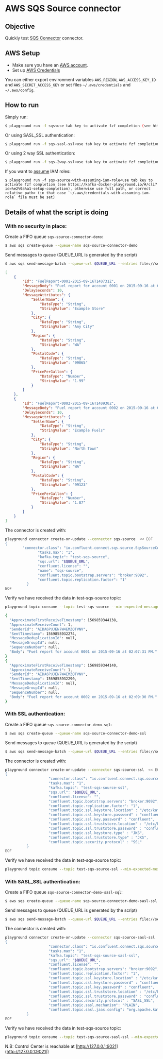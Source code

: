 # AWS SQS Source connector



## Objective

Quickly test [SQS Connector](https://docs.confluent.io/current/connect/kafka-connect-sqs/index.html#quick-start) connector.



## AWS Setup

* Make sure you have an [AWS account](https://docs.aws.amazon.com/streams/latest/dev/before-you-begin.html#setting-up-sign-up-for-aws).
* Set up [AWS Credentials](https://docs.confluent.io/kafka-connectors/s3-sink/current/overview.html#aws-credentials)

You can either export environment variables `AWS_REGION`, `AWS_ACCESS_KEY_ID` and `AWS_SECRET_ACCESS_KEY` or set files `~/.aws/credentials` and `~/.aws/config`.

## How to run

Simply run:

```bash
$ playground run -f sqs<use tab key to activate fzf completion (see https://kafka-docker-playground.io/#/cli?id=%e2%9a%a1-setup-completion), otherwise use full path, or correct relative path>
```

Or using SASL_SSL authentication:

```bash
$ playground run -f sqs-sasl-ssl<use tab key to activate fzf completion (see https://kafka-docker-playground.io/#/cli?id=%e2%9a%a1-setup-completion), otherwise use full path, or correct relative path>
```

Or using 2 way SSL authentication:

```bash
$ playground run -f sqs-2way-ssl<use tab key to activate fzf completion (see https://kafka-docker-playground.io/#/cli?id=%e2%9a%a1-setup-completion), otherwise use full path, or correct relative path>
```

If you want to [assume](https://docs.confluent.io/kafka-connect-s3-sink/current/index.html#using-trusted-account-credentials) IAM roles:

```
$ playground run -f sqs-source-with-assuming-iam-role<use tab key to activate fzf completion (see https://kafka-docker-playground.io/#/cli?id=%e2%9a%a1-setup-completion), otherwise use full path, or correct relative path> (in that case `~/.aws/credentials-with-assuming-iam-role` file must be set)
```

## Details of what the script is doing

### With no security in place:

Create a FIFO queue `sqs-source-connector-demo`:

```bash
$ aws sqs create-queue --queue-name sqs-source-connector-demo
```

Send messages to queue (QUEUE_URL is generated by the script)

```bash
$ aws sqs send-message-batch --queue-url $QUEUE_URL --entries file://send-message-batch.json
```

```json
[
    {
        "Id": "FuelReport-0001-2015-09-16T140731Z",
        "MessageBody": "Fuel report for account 0001 on 2015-09-16 at 02:07:31 PM.",
        "DelaySeconds": 10,
        "MessageAttributes": {
            "SellerName": {
                "DataType": "String",
                "StringValue": "Example Store"
            },
            "City": {
                "DataType": "String",
                "StringValue": "Any City"
            },
            "Region": {
                "DataType": "String",
                "StringValue": "WA"
            },
            "PostalCode": {
                "DataType": "String",
                "StringValue": "99065"
            },
            "PricePerGallon": {
                "DataType": "Number",
                "StringValue": "1.99"
            }
        }
    },
    {
        "Id": "FuelReport-0002-2015-09-16T140930Z",
        "MessageBody": "Fuel report for account 0002 on 2015-09-16 at 02:09:30 PM.",
        "DelaySeconds": 10,
        "MessageAttributes": {
            "SellerName": {
                "DataType": "String",
                "StringValue": "Example Fuels"
            },
            "City": {
                "DataType": "String",
                "StringValue": "North Town"
            },
            "Region": {
                "DataType": "String",
                "StringValue": "WA"
            },
            "PostalCode": {
                "DataType": "String",
                "StringValue": "99123"
            },
            "PricePerGallon": {
                "DataType": "Number",
                "StringValue": "1.87"
            }
        }
    }
]
```


The connector is created with:

```bash
playground connector create-or-update --connector sqs-source  << EOF
{
        "connector.class": "io.confluent.connect.sqs.source.SqsSourceConnector",
               "tasks.max": "1",
               "kafka.topic": "test-sqs-source",
               "sqs.url": "$QUEUE_URL",
               "confluent.license": "",
               "name": "sqs-source",
               "confluent.topic.bootstrap.servers": "broker:9092",
               "confluent.topic.replication.factor": "1"
          }
EOF
```

Verify we have received the data in test-sqs-source topic:

```bash
playground topic consume --topic test-sqs-source --min-expected-messages 2 --timeout 60

{
  "ApproximateFirstReceiveTimestamp": 1569859344138,
  "ApproximateReceiveCount": 1,
  "SenderId": "AIDA6PUJEN7W4EMZQTVNV",
  "SentTimestamp": 1569858932274,
  "MessageDeduplicationId": null,
  "MessageGroupId": null,
  "SequenceNumber": null,
  "Body": "Fuel report for account 0001 on 2015-09-16 at 02:07:31 PM."
}
{
  "ApproximateFirstReceiveTimestamp": 1569859344140,
  "ApproximateReceiveCount": 1,
  "SenderId": "AIDA6PUJEN7W4EMZQTVNV",
  "SentTimestamp": 1569858932290,
  "MessageDeduplicationId": null,
  "MessageGroupId": null,
  "SequenceNumber": null,
  "Body": "Fuel report for account 0002 on 2015-09-16 at 02:09:30 PM."
}
```

### With SSL authentication:

Create a FIFO queue `sqs-source-connector-demo-sql`:

```bash
$ aws sqs create-queue --queue-name sqs-source-connector-demo-ssl
```

Send messages to queue (QUEUE_URL is generated by the script)

```bash
$ aws sqs send-message-batch --queue-url $QUEUE_URL --entries file://send-message-batch.json
```


The connector is created with:

```bash
playground connector create-or-update --connector sqs-source-ssl  << EOF
{
                    "connector.class": "io.confluent.connect.sqs.source.SqsSourceConnector",
                    "tasks.max": "1",
                    "kafka.topic": "test-sqs-source-ssl",
                    "sqs.url": "$QUEUE_URL",
                    "confluent.license": "",
                    "confluent.topic.bootstrap.servers": "broker:9092",
                    "confluent.topic.replication.factor": "1",
                    "confluent.topic.ssl.keystore.location" : "/etc/kafka/secrets/kafka.connect.keystore.jks",
                    "confluent.topic.ssl.keystore.password" : "confluent",
                    "confluent.topic.ssl.key.password" : "confluent",
                    "confluent.topic.ssl.truststore.location" : "/etc/kafka/secrets/kafka.connect.truststore.jks",
                    "confluent.topic.ssl.truststore.password" : "confluent",
                    "confluent.topic.ssl.keystore.type" : "JKS",
                    "confluent.topic.ssl.truststore.type" : "JKS",
                    "confluent.topic.security.protocol" : "SSL"
          }
EOF
```

Verify we have received the data in test-sqs-source topic:

```bash
playground topic consume --topic test-sqs-source-ssl --min-expected-messages 2 --timeout 60
```

### With SASL_SSL authentication:

Create a FIFO queue `sqs-source-connector-demo-sasl-sql`:

```bash
$ aws sqs create-queue --queue-name sqs-source-connector-demo-sasl-ssl
```

Send messages to queue (QUEUE_URL is generated by the script)

```bash
$ aws sqs send-message-batch --queue-url $QUEUE_URL --entries file://send-message-batch.json
```


The connector is created with:

```bash
playground connector create-or-update --connector sqs-source-sasl-ssl  << EOF
{
                    "connector.class": "io.confluent.connect.sqs.source.SqsSourceConnector",
                    "tasks.max": "1",
                    "kafka.topic": "test-sqs-source-sasl-ssl",
                    "sqs.url": "$QUEUE_URL",
                    "confluent.license": "",
                    "confluent.topic.bootstrap.servers": "broker:9092",
                    "confluent.topic.replication.factor": "1",
                    "confluent.topic.ssl.keystore.location" : "/etc/kafka/secrets/kafka.connect.keystore.jks",
                    "confluent.topic.ssl.keystore.password" : "confluent",
                    "confluent.topic.ssl.key.password" : "confluent",
                    "confluent.topic.ssl.truststore.location" : "/etc/kafka/secrets/kafka.connect.truststore.jks",
                    "confluent.topic.ssl.truststore.password" : "confluent",
                    "confluent.topic.security.protocol" : "SASL_SSL",
                    "confluent.topic.sasl.mechanism": "PLAIN",
                    "confluent.topic.sasl.jaas.config": "org.apache.kafka.common.security.plain.PlainLoginModule required  username=\"client\" password=\"client-secret\";"
          }
EOF
```

Verify we have received the data in test-sqs-source topic:

```bash
playground topic consume --topic test-sqs-source-sasl-ssl --min-expected-messages 2 --timeout 60
```

N.B: Control Center is reachable at [http://127.0.0.1:9021](http://127.0.0.1:9021])

